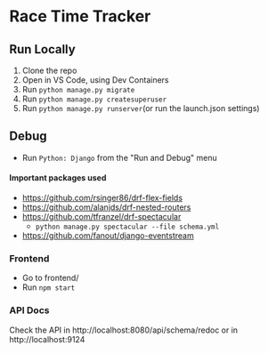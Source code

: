 # Race Time Tracker

## Run Locally

1. Clone the repo
1. Open in VS Code, using Dev Containers
1. Run `python manage.py migrate`
1. Run `python manage.py createsuperuser`
1. Run `python manage.py runserver`(or run the launch.json settings)

## Debug

- Run `Python: Django` from the "Run and Debug" menu

#### Important packages used

- https://github.com/rsinger86/drf-flex-fields
- https://github.com/alanjds/drf-nested-routers
- https://github.com/tfranzel/drf-spectacular
  - `python manage.py spectacular --file schema.yml`
- https://github.com/fanout/django-eventstream

### Frontend

- Go to frontend/
- Run `npm start`

### API Docs

Check the API in http://localhost:8080/api/schema/redoc or in http://localhost:9124
